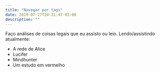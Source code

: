 ```yaml
---
title: "Navegar por tags"
date: 2019-07-27T20:31:47-03:00
description: ""
---
```


Faço análises de coisas legais que eu assisto ou leio.
Lendo/assistindo atualmente: 

- A rede de Alice 
- Lucifer 
- Mindhunter
- Um estudo em vermelho

    

